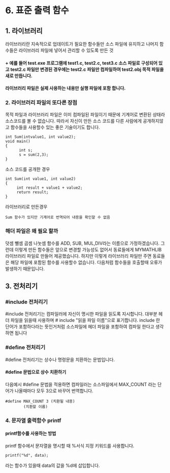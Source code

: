 # 6. 표준 출력 함수

## 1. 라이브러리

라이브러리란 지속적으로 업데이트가 필요한 함수들만 소스 파일에 유지하고 나머지 함수들은 라이브러리 파일에 넣어서 관리할 수 있도록 만든 것

#### + 예를 들어 test.exe 프로그램에 test1.c, test2.c, test3.c 소스 파일로 구성되어 있고 test2.c 파일만 변경된 경우에는 test2.c 파일만 컴파일하여 test2.obj 목적 파일을 새로 만듭니다.

#### 라이브러리 파일은 실제 사용하는 내용만 실행 파일에 포함 합니다.

### 2. 라이브러리 파일의 또다른 장점

목적 파일과 라이브러리 파일은 이미 컴파일된 파일이기 때문에 기계어로 변환된 상태라 소스코드를 볼 수 없습니다. 따라서 자신이 만든 소스 코드를 다른 사람에게 공개하지않고 함수들을 사용할수 있는 좋은 기술이기도 합니다.

 ```
int Sum(intvalue1, int value2);
void main()
{
       int s;
       s = sum(2,3);
}
 ```

 소스 코드를 공개한 경우

```
int Sum(int value1, int value2)
{
     int result + value1 + value2;
     return result;
}
```

라이브러리로 만든경우

```
Sum 함수가 있지만 기계어로 번역되어 내용을 확인할 수 없음
```

### 해더  파일은 왜 필요 할까 

덧셈 뺄셈 곱셈 나눗셈 함수를 ADD, SUB, MUL,DIV라는 이름으로 가정하겠습니다. 그런데 이렇게 만든 함수들은 앞으로 변경할 가능성도 없어서 동료들에게 MYMATHLIB 라이브러리 파일로 만들어 제공했습니다. 하지만 이렇게 라이브러리 파일만 주면 동료들은 해당 파일에 포함된 함수를 사용할수 없습니다. 다음처럼 함수들을 호출할때 오류가 발생하기 때문입니다.

## 3. 전처리기 

###  #include 전처리기

#include 전처리기는 컴파일러에 자신이 명시한 파일을 읽도록 지시합니다. 대부분 헤더 파일을 읽을때 사용하며 # include "읽을 파일 이름"으로 표기합니다. include 란 단어가 포함하다라는 뜻인거처럼 소스파일에 헤더 파일을 포함하여 컴파일 한다고 생각하면 됩니다

### #define 전처리기

#define 전처리기는 상수나 명령문을 치환하는 문법입니다.

#### #define 문법으로 상수 치환하기

다음예시 #define 문법을 적용하면 컴파일러는 소스파일에서 MAX_COUNT 라는 단어가 나올때마다 모두 3으로 바꾸어 번역합니다.

``` 
#define MAX_COUNT 3 (치환될 내용)
        (치환할 이름)
```

### 4. 문자열 출력함수 printf

#### printf함수를 사용하는 방법

printf 함수에서 문자열을 명시할 때 %서식 지정 키워드를 사용합니다.

```
printf("%d", data);
```

라는 함수가 있을때 data의 값을 %d에 삽입합니다.